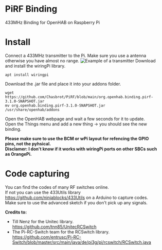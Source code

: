 # PiRF Binding
433MHz Binding for OpenHAB on Raspberry Pi

# Install
Connect a 433MHz transmitter to the Pi. Make sure you use a antenna otherwise you have almost no range.
![Example of a transmitter](https://hendrikpriemer.de/wp-content/uploads/2016/06/RaspberryPi_433mhzSenderVerbindung.png)
Download and install the wiringPi library.
```
apt install wiringpi 
```
Download the .jar file and place it into your addons folder.
```
wget https://github.com/Chasbrot/PiRF/blob/main/org.openhab.binding.pirf-3.1.0-SNAPSHOT.jar
mv org.openhab.binding.pirf-3.1.0-SNAPSHOT.jar /usr/share/openhab/addons
```
Open the OpenHAB webpage and wait a few seconds for it to update.  
Open the Things menu and add a new thing -> you should see the new binding.  

**Please make sure to use the BCM or wPi layout for refencing the GPIO pins, not the pyhsical.**  
**Disclamer: I don't know if it works with wiringPi ports on other SBCs such as OrangePi.** 

# Code capturing
You can find the codes of many RF switches online.  
If not you can use the 433Utils library https://github.com/ninjablocks/433Utils on a Arduino to capture codes. Make sure to use the advanced sketch if you don't pick up any signals.

**Credits to:**
* Till Nenz for the Unitec library.  
https://github.com/tnn85/UnitecRCSwitch
* The Pi-RC-Switch team for the RCSwitch library.  
https://github.com/entrusc/Pi-RC-Switch/blob/master/src/main/java/de/pi3g/pi/rcswitch/RCSwitch.java

